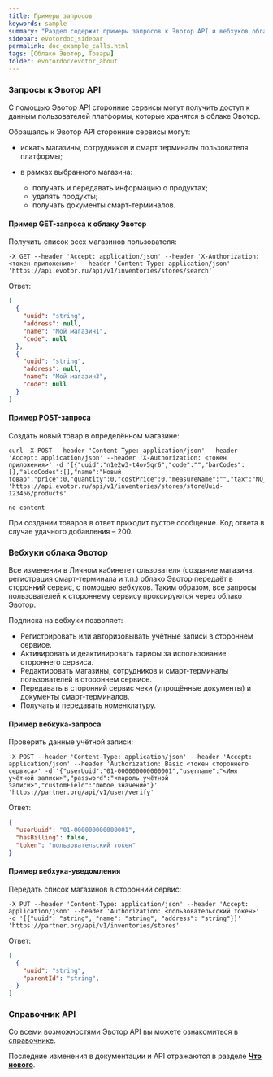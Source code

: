 ```yaml
---
title: Примеры запросов
keywords: sample
summary: "Раздел содержит примеры запросов к Эвотор API и вебхуков облака Эвотор."
sidebar: evotordoc_sidebar
permalink: doc_example_calls.html
tags: [Облако Эвотор, Товары]
folder: evotordoc/evotor_about
---
```


### Запросы к Эвотор API

С помощью Эвотор API сторонние сервисы могут получить доступ к данным пользователей платформы, которые хранятся в облаке Эвотор.

Обращаясь к Эвотор API сторонние сервисы могут:

* искать магазины, сотрудников и смарт терминалы пользователя платформы;
* в рамках выбранного магазина:

  * получать и передавать информацию о продуктах;
  * удалять продукты;
  * получать документы смарт-терминалов.

#### Пример GET-запроса к облаку Эвотор

Получить список всех магазинов пользователя:

```
-X GET --header 'Accept: application/json' --header 'X-Authorization: <токен приложения>' --header 'Content-Type: application/json' 'https://api.evotor.ru/api/v1/inventories/stores/search'
```

Ответ:

```JSON
[
  {
    "uuid": "string",
    "address": null,
    "name": "Мой магазин1",
    "code": null
  },
  {
    "uuid": "string",
    "address": null,
    "name": "Мой магазин3",
    "code": null
  }
]
```

#### Пример POST-запроса

Создать новый товар в определённом магазине:

```
curl -X POST --header 'Content-Type: application/json' --header 'Accept: application/json' --header 'X-Authorization: <токен приложения>' -d '[{"uuid":"n1e2w3-t4ov5qr6","code":"","barCodes":[],"alcoCodes":[],"name":"Новый товар","price":0,"quantity":0,"costPrice":0,"measureName":"","tax":"NO_VAT","allowToSell":false,"description":"","articleNumber":"","parentUuid":"","group":false,"type":"NORMAL","alcoholByVolume":0,"alcoholProductKindCode":0,"tareVolume":0}]' 'https://api.evotor.ru/api/v1/inventories/stores/storeUuid-123456/products'
```

```
no content
```

При создании товаров в ответ приходит пустое сообщение. Код ответа в случае удачного добавления – 200.


### Вебхуки облака Эвотор

Все изменения в Личном кабинете пользователя (создание магазина, регистрация смарт-терминала и т.п.) облако Эвотор передаёт в сторонний сервис, с помощью вебхуков. Таким образом, все запросы пользователей к стороннему сервису проксируются через облако Эвотор.

Подписка на вебхуки позволяет:

* Регистрировать или авторизовывать учётные записи в стороннем сервисе.
* Активировать и деактивировать тарифы за использование стороннего сервиса.
* Редактировать магазины, сотрудников и смарт-терминалы пользователей в стороннем сервисе.
* Передавать в сторонний сервис чеки (упрощённые документы) и документы смарт-терминалов.
* Получать и передавать номенклатуру.

#### Пример вебкука-запроса

Проверить данные учётной записи:

```
-X POST --header 'Content-Type: application/json' --header 'Accept: application/json' --header 'Authorization: Basic <токен стороннего сервиса>' -d '{"userUuid":"01-000000000000001","username":"<Имя учётной записи>","password":"<пароль учётной записи>","customField":"любое значение"}' 'https://partner.org/api/v1/user/verify'
```

Ответ:

```JSON
{
  "userUuid": "01-000000000000001",
  "hasBilling": false,
  "token": "пользовательский токен"
}
```

#### Пример вебхука-уведомления
Передать список магазинов в сторонний сервис:

```
-X PUT --header 'Content-Type: application/json' --header 'Accept: application/json' --header 'Authorization: <пользовательсский токен>' -d '[{"uuid": "string", "name": "string", "address": "string"}]' 'https://partner.org/api/v1/inventories/stores'
```

Ответ:

```JSON
[
  {
    "uuid": "string",
    "parentId": "string",
  }
]
```


### Справочник API

Со всеми возможностями Эвотор API вы можете ознакомиться в [справочнике](https://api.evotor.ru/docs/).

Последние изменения в документации и API отражаются в разделе [**Что нового**](https://developer.evotor.ru/docs/whats_new).

